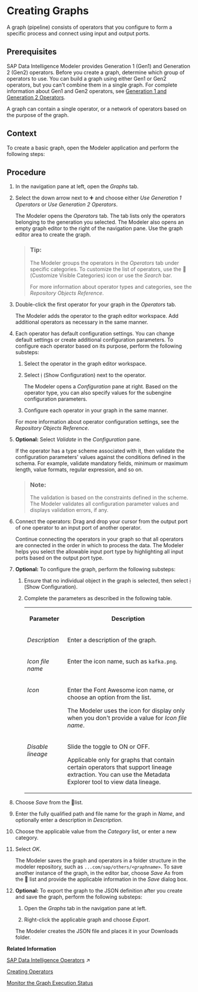 <!-- loioaea42f8cf13740f8af59b8cb89939147 -->

<link rel="stylesheet" type="text/css" href="../../css/sap-icons.css"/>

# Creating Graphs

A graph \(pipeline\) consists of operators that you configure to form a specific process and connect using input and output ports.



<a name="loioaea42f8cf13740f8af59b8cb89939147__prereq_emp_pmk_35b"/>

## Prerequisites

SAP Data Intelligence Modeler provides Generation 1 \(Gen1\) and Generation 2 \(Gen2\) operators. Before you create a graph, determine which group of operators to use. You can build a graph using either Gen1 or Gen2 operators, but you can't combine them in a single graph. For complete information about Gen1 and Gen2 operators, see [Generation 1 and Generation 2 Operators](../../using-operators/generation-1-and-generation-2-operators-1c97a10.md).

A graph can contain a single operator, or a network of operators based on the purpose of the graph.



<a name="loioaea42f8cf13740f8af59b8cb89939147__context_vtx_r5j_rvb"/>

## Context

To create a basic graph, open the Modeler application and perform the following steps:



## Procedure

1.  In the navigation pane at left, open the *Graphs* tab.

2.  Select the down arrow next to :heavy_plus_sign: and choose either *Use Generation 1 Operators* or *Use Generation 2 Operators*.

    The Modeler opens the *Operators* tab. The tab lists only the operators belonging to the generation you selected. The Modeler also opens an empty graph editor to the right of the navigation pane. Use the graph editor area to create the graph.

    > ### Tip:  
    > The Modeler groups the operators in the *Operators* tab under specific categories. To customize the list of operators, use the <span class="SAP-icons"></span> \(Customize Visible Categories\) icon or use the *Search* bar.
    > 
    > For more information about operator types and categories, see the *Repository Objects Reference*.

3.  Double-click the first operator for your graph in the *Operators* tab.

    The Modeler adds the operator to the graph editor workspace. Add additional operators as necessary in the same manner.

4.  Each operator has default configuration settings. You can change default settings or create additional configuration parameters. To configure each operator based on its purpose, perform the following substeps:

    1.  Select the operator in the graph editor workspace.

    2.  Select <span class="SAP-icons"></span> \(Show Configuration\) next to the operator.

        The Modeler opens a *Configuration* pane at right. Based on the operator type, you can also specify values for the subengine configuration parameters.

    3.  Configure each operator in your graph in the same manner.


    For more information about operator configuration settings, see the *Repository Objects Reference*.

5.  **Optional:** Select *Validate* in the *Configuration* pane.

    If the operator has a type scheme associated with it, then validate the configuration parameters' values against the conditions defined in the schema. For example, validate mandatory fields, minimum or maximum length, value formats, regular expression, and so on.

    > ### Note:  
    > The validation is based on the constraints defined in the scheme. The Modeler validates all configuration parameter values and displays validation errors, if any.

6.  Connect the operators: Drag and drop your cursor from the output port of one operator to an input port of another operator.

    Continue connecting the operators in your graph so that all operators are connected in the order in which to process the data. The Modeler helps you select the allowable input port type by highlighting all input ports based on the output port type.

7.  **Optional:** To configure the graph, perform the following substeps:

    1.  Ensure that no individual object in the graph is selected, then select <span class="SAP-icons"></span> \(Show Configuration\).

    2.  Complete the parameters as described in the following table.


        <table>
        <tr>
        <th valign="top">

        Parameter
        
        </th>
        <th valign="top">

        Description
        
        </th>
        </tr>
        <tr>
        <td valign="top">
        
        *Description*
        
        </td>
        <td valign="top">
        
        Enter a description of the graph.
        
        </td>
        </tr>
        <tr>
        <td valign="top">
        
        *Icon file name*
        
        </td>
        <td valign="top">
        
        Enter the icon name, such as `kafka.png`.
        
        </td>
        </tr>
        <tr>
        <td valign="top">
        
        *Icon*
        
        </td>
        <td valign="top">
        
        Enter the Font Awesome icon name, or choose an option from the list.

        The Modeler uses the icon for display only when you don't provide a value for *Icon file name*.
        
        </td>
        </tr>
        <tr>
        <td valign="top">
        
        *Disable lineage*
        
        </td>
        <td valign="top">
        
        Slide the toggle to ON or OFF.

        Applicable only for graphs that contain certain operators that support lineage extraction. You can use the Metadata Explorer tool to view data lineage.
        
        </td>
        </tr>
        </table>
        

8.  Choose *Save* from the :floppy_disk:list.

9.  Enter the fully qualified path and file name for the graph in *Name*, and optionally enter a description in *Description*.

10. Choose the applicable value from the *Category* list, or enter a new category.

11. Select *OK*.

    The Modeler saves the graph and operators in a folder structure in the modeler repository, such as <code>...com/sap/others/<i class="varname">&lt;graphname&gt;</i></code>. To save another instance of the graph, in the editor bar, choose *Save As* from the :floppy_disk: list and provide the applicable information in the *Save* dialog box.

12. **Optional:** To export the graph to the JSON definition after you create and save the graph, perform the following substeps:

    1.  Open the *Graphs* tab in the navigation pane at left.

    2.  Right-click the applicable graph and choose *Export*.


    The Modeler creates the JSON file and places it in your Downloads folder.


**Related Information**  


 <?sap-ot O2O class="- topic/link " href="217dac1ce21c46d6956208d3d699f596.xml" text="" desc="" xtrc="topicref:11" xtrf="file:/home/builder/src/dita-all/aaj1686154374413/loiofafe266fc7664785bb84cb7ab4822a2e_en-US/src/content/localization/en-us/cc6d420f2462481ebf668f705ee32f9e.ditamap" ?> 

[SAP Data Intelligence Operators](https://help.sap.com/viewer/9182d964573745e89f523395d7c43e53/Dev/en-US/acd32810819a4b2893c9f8698e2ec55c.html "SAP Data Intelligence provides built-in operators, that you can use directly in a graph or as the basis for creating a custom operator.") :arrow_upper_right:

[Creating Operators](../../using-operators/creating-operators-049d2f3.md "Use the SAP Data Intelligence Modeler to create your own operators to use in graphs (pipelines).")

[Monitor the Graph Execution Status](../monitor-the-graph-execution-status-610a01b.md "After creating and executing a graph, you can monitor the status of the graph execution in the SAP Data Intelligence application.")


